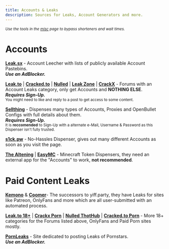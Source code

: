 ```yaml
---
title: Accounts & Leaks
description: Sources for Leaks, Account Generators and more.
---
```


<sub>*Use the tools in the [misc](https://ripped.guide/Utilities/misc/) page to bypass shorteners and wait times.*</sub>

# Accounts 

[**Leak.sx**](https://leak.sx) - Account Leecher with lists of publicly available Account Pastebins.  
**_Use an AdBlocker._**  

[**Leak.to**](https://leak.to/forum/21-premium-accounts/) | [**Cracked.to**](https://cracked.io/Forum-Accounts) | [**Nulled**](https://nulled.to/forum/43-accounts/) | [**Leak Zone**](https://leakzone.net/Forum-Accounts) | [**CrackX**](https://crackx.to/Forum-Accounts) - Forums with an Account Leaks category, only get Accounts and __NOTHING ELSE__.  
**_Requires Sign-Up._**  
<sub>You might need to like and reply to a post to get access to some content.</sub>

[**Sellthing**](https://sellthing.co/generator) - Dispenses many types of Accounts, Proxies and OpenBullet Configs with full details about them.  
**_Requires Sign-Up._**  
<sub>It is **reccomended** to Sign-Up with a alternate e-Mail, Username & Password as this Dispenser isn't fully trusted.</sub>  

[**s1ck.pw**](https://s1ck.pw/dispenser.php) - No-Hassles Dispenser, gives out many different Accounts as soon as you visit the page.  

[**The Altening**](https://thealtening.com/free/free-minecraft-alts) | [**EasyMC**](https://easymc.io/) - Minecraft Token Dispensers, they need an external app for the "Accounts" to work, **not recommended**. 

# Paid Content Leaks

[**Kemono**](https://kemono.party/) & [**Coomer**](https://coomer.party/)- The successors to yiff.party, they have Leaks for sites like Patreon, OnlyFans and more which are all user-submitted with an automated process.  

[**Leak.to 18+**](https://leak.to/forum/24-18/) | [**Crackx Porn**](https://crackx.to/Forum-Porn) | [**Nulled ThotHub**](https://www.nulled.to/forum/223-thothub/) | [**Cracked.to Porn**](https://cracked.to/Forum-Porn) - More 18+ categories for the Forums listed above, OnlyFans and Paid Porn sites mostly.

[**PornLeaks**](https://pornleaks.in/) - Site dedicated to posting Leaks of Pornstars.  
**_Use an AdBlocker._**
